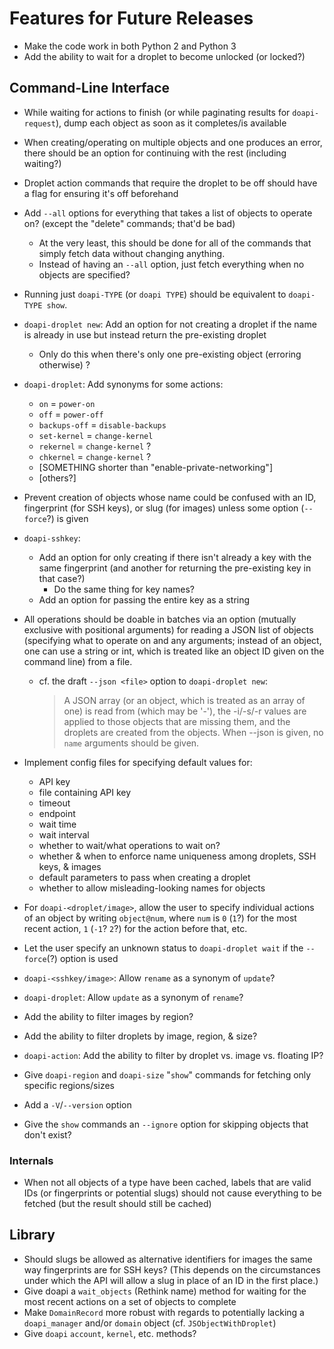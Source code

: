 # Features for Future Releases

- Make the code work in both Python 2 and Python 3
- Add the ability to wait for a droplet to become unlocked (or locked?)

## Command-Line Interface

- While waiting for actions to finish (or while paginating results for
  `doapi-request`), dump each object as soon as it completes/is available

- When creating/operating on multiple objects and one produces an error, there
  should be an option for continuing with the rest (including waiting?)

- Droplet action commands that require the droplet to be off should have a flag
  for ensuring it's off beforehand

- Add `--all` options for everything that takes a list of objects to operate
  on? (except the "delete" commands; that'd be bad)
    - At the very least, this should be done for all of the commands that
      simply fetch data without changing anything.
    - Instead of having an `--all` option, just fetch everything when no
      objects are specified?

- Running just `doapi-TYPE` (or `doapi TYPE`) should be equivalent to
  `doapi-TYPE show`.

- `doapi-droplet new`: Add an option for not creating a droplet if the name is
  already in use but instead return the pre-existing droplet
    - Only do this when there's only one pre-existing object (erroring
      otherwise) ?

- `doapi-droplet`: Add synonyms for some actions:
    - `on` = `power-on`
    - `off` = `power-off`
    - `backups-off` = `disable-backups`
    - `set-kernel` = `change-kernel`
    - `rekernel` = `change-kernel` ?
    - `chkernel` = `change-kernel` ?
    - [SOMETHING shorter than "enable-private-networking"]
    - [others?]

- Prevent creation of objects whose name could be confused with an ID,
  fingerprint (for SSH keys), or slug (for images) unless some option
  (`--force`?) is given

- `doapi-sshkey`:
    - Add an option for only creating if there isn't already a key with the
      same fingerprint (and another for returning the pre-existing key in that
      case?)
        - Do the same thing for key names?
    - Add an option for passing the entire key as a string

- All operations should be doable in batches via an option (mutually exclusive
  with positional arguments) for reading a JSON list of objects (specifying
  what to operate on and any arguments; instead of an object, one can use a
  string or int, which is treated like an object ID given on the command line)
  from a file.
    - cf. the draft `--json <file>` option to `doapi-droplet new`:

        > A JSON array (or an object, which is treated as an array of one) is
        > read from <file> (which may be '-'), the -i/-s/-r values are applied
        > to those objects that are missing them, and the droplets are created
        > from the objects.  When --json is given, no `name` arguments should
        > be given.

- Implement config files for specifying default values for:
    - API key
    - file containing API key
    - timeout
    - endpoint
    - wait time
    - wait interval
    - whether to wait/what operations to wait on?
    - whether & when to enforce name uniqueness among droplets, SSH keys, &
      images
    - default parameters to pass when creating a droplet
    - whether to allow misleading-looking names for objects

- For `doapi-<droplet/image>`, allow the user to specify individual actions of
  an object by writing `object@num`, where `num` is `0` (`1`?) for the most
  recent action, `1` (`-1`? `2`?) for the action before that, etc.

- Let the user specify an unknown status to `doapi-droplet wait` if the
  `--force`(?) option is used

- `doapi-<sshkey/image>`: Allow `rename` as a synonym of `update`?
- `doapi-droplet`: Allow `update` as a synonym of `rename`?

- Add the ability to filter images by region?

- Add the ability to filter droplets by image, region, & size?

- `doapi-action`: Add the ability to filter by droplet vs. image vs. floating
  IP?

- Give `doapi-region` and `doapi-size` "`show`" commands for fetching only
  specific regions/sizes

- Add a `-V`/`--version` option

- Give the `show` commands an `--ignore` option for skipping objects that don't
  exist?

### Internals

- When not all objects of a type have been cached, labels that are valid IDs
  (or fingerprints or potential slugs) should not cause everything to be
  fetched (but the result should still be cached)

## Library

- Should slugs be allowed as alternative identifiers for images the same way
  fingerprints are for SSH keys?  (This depends on the circumstances under
  which the API will allow a slug in place of an ID in the first place.)
- Give doapi a `wait_objects` (Rethink name) method for waiting for the most
  recent actions on a set of objects to complete
- Make `DomainRecord` more robust with regards to potentially lacking a
  `doapi_manager` and/or `domain` object (cf. `JSObjectWithDroplet`)
- Give `doapi` `account`, `kernel`, etc. methods?

